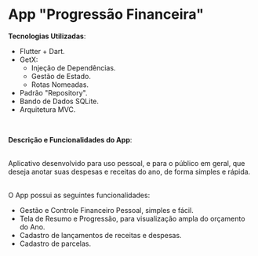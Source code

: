 # App "Progressão Financeira"

<strong>Tecnologias Utilizadas</strong>:
- Flutter + Dart.
- GetX:
  - Injeção de Dependências.
  - Gestão de Estado.
  - Rotas Nomeadas.
- Padrão "Repository".
- Bando de Dados SQLite.
- Arquitetura MVC.

<br>

<strong>Descrição e Funcionalidades do App</strong>:
<br>
<br>

Aplicativo desenvolvido para uso pessoal, e para o público em geral, que deseja anotar suas despesas e receitas do ano, de forma simples e rápida.
<br>
<br>

O App possui as seguintes funcionalidades:
- Gestão e Controle Financeiro Pessoal, simples e fácil.
- Tela de Resumo e Progressão, para visualização ampla do orçamento do Ano.
- Cadastro de lançamentos de receitas e despesas.
- Cadastro de parcelas.
